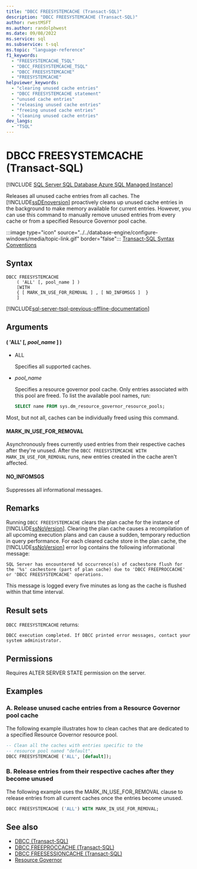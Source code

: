 ```yaml
---
title: "DBCC FREESYSTEMCACHE (Transact-SQL)"
description: "DBCC FREESYSTEMCACHE (Transact-SQL)"
author: rwestMSFT
ms.author: randolphwest
ms.date: 09/08/2022
ms.service: sql
ms.subservice: t-sql
ms.topic: "language-reference"
f1_keywords:
  - "FREESYSTEMCACHE_TSQL"
  - "DBCC_FREESYSTEMCACHE_TSQL"
  - "DBCC FREESYSTEMCACHE"
  - "FREESYSTEMCACHE"
helpviewer_keywords:
  - "clearing unused cache entries"
  - "DBCC FREESYSTEMCACHE statement"
  - "unused cache entries"
  - "releasing unused cache entries"
  - "freeing unused cache entries"
  - "cleaning unused cache entries"
dev_langs:
  - "TSQL"
---
```

# DBCC FREESYSTEMCACHE (Transact-SQL)

[!INCLUDE [SQL Server SQL Database Azure SQL Managed Instance](../../includes/applies-to-version/sql-asdb-asdbmi.md)]

Releases all unused cache entries from all caches. The [!INCLUDE[ssDEnoversion](../../includes/ssdenoversion-md.md)] proactively cleans up unused cache entries in the background to make memory available for current entries. However, you can use this command to manually remove unused entries from every cache or from a specified Resource Governor pool cache.

:::image type="icon" source="../../database-engine/configure-windows/media/topic-link.gif" border="false"::: [Transact-SQL Syntax Conventions](../../t-sql/language-elements/transact-sql-syntax-conventions-transact-sql.md)

## Syntax

```syntaxsql
DBCC FREESYSTEMCACHE
    ( 'ALL' [, pool_name ] )
    [WITH
    { [ MARK_IN_USE_FOR_REMOVAL ] , [ NO_INFOMSGS ]  }
    ]
```

[!INCLUDE[sql-server-tsql-previous-offline-documentation](../../includes/sql-server-tsql-previous-offline-documentation.md)]

## Arguments

#### ( 'ALL' [, *pool_name* ] )

- ALL

  Specifies all supported caches.  

- *pool_name*

  Specifies a resource governor pool cache. Only entries associated with this pool are freed. To list the available pool names, run:

  ```sql
  SELECT name FROM sys.dm_resource_governor_resource_pools;
  ```

Most, but not all, caches can be individually freed using this command.

#### MARK_IN_USE_FOR_REMOVAL

Asynchronously frees currently used entries from their respective caches after they're unused. After the `DBCC FREESYSTEMCACHE WITH MARK_IN_USE_FOR_REMOVAL` runs, new entries created in the cache aren't affected.

#### NO_INFOMSGS

Suppresses all informational messages.

## Remarks

Running `DBCC FREESYSTEMCACHE` clears the plan cache for the instance of [!INCLUDE[ssNoVersion](../../includes/ssnoversion-md.md)]. Clearing the plan cache causes a recompilation of all upcoming execution plans and can cause a sudden, temporary reduction in query performance. For each cleared cache store in the plan cache, the [!INCLUDE[ssNoVersion](../../includes/ssnoversion-md.md)] error log contains the following informational message:

```output
SQL Server has encountered %d occurrence(s) of cachestore flush for the '%s' cachestore (part of plan cache) due to 'DBCC FREEPROCCACHE' or 'DBCC FREESYSTEMCACHE' operations.
```

 This message is logged every five minutes as long as the cache is flushed within that time interval.

## Result sets

`DBCC FREESYSTEMCACHE` returns:

```output
DBCC execution completed. If DBCC printed error messages, contact your system administrator.
```

## Permissions

Requires ALTER SERVER STATE permission on the server.

## Examples

### A. Release unused cache entries from a Resource Governor pool cache

The following example illustrates how to clean caches that are dedicated to a specified Resource Governor resource pool.

```sql
-- Clean all the caches with entries specific to the
-- resource pool named "default".
DBCC FREESYSTEMCACHE ('ALL', [default]);
```

### B. Release entries from their respective caches after they become unused

The following example uses the MARK_IN_USE_FOR_REMOVAL clause to release entries from all current caches once the entries become unused.

```sql
DBCC FREESYSTEMCACHE ('ALL') WITH MARK_IN_USE_FOR_REMOVAL;
```

## See also

- [DBCC (Transact-SQL)](../../t-sql/database-console-commands/dbcc-transact-sql.md)
- [DBCC FREEPROCCACHE (Transact-SQL)](../../t-sql/database-console-commands/dbcc-freeproccache-transact-sql.md)
- [DBCC FREESESSIONCACHE (Transact-SQL)](../../t-sql/database-console-commands/dbcc-freesessioncache-transact-sql.md)
- [Resource Governor](../../relational-databases/resource-governor/resource-governor.md)
